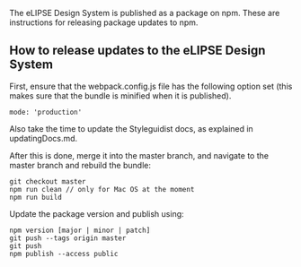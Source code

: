 The eLIPSE Design System is published as a package on npm. These are instructions for releasing package updates to npm.

## How to release updates to the eLIPSE Design System
First, ensure that the webpack.config.js file has the following option set (this makes sure that the bundle is minified when it is published).
```
mode: 'production'
```

Also take the time to update the Styleguidist docs, as explained in updatingDocs.md.

After this is done, merge it into the master branch, and navigate to the master branch and rebuild the bundle:
```
git checkout master
npm run clean // only for Mac OS at the moment
npm run build
```

Update the package version and publish using:
```
npm version [major | minor | patch]
git push --tags origin master
git push
npm publish --access public
```

